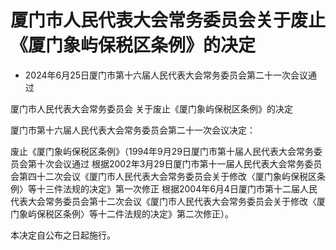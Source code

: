 # 厦门市人民代表大会常务委员会关于废止《厦门象屿保税区条例》的决定

- 2024年6月25日厦门市第十六届人民代表大会常务委员会第二十一次会议通过

<!-- INFO END -->

厦门市人民代表大会常务委员会 关于废止《厦门象屿保税区条例》的决定

厦门市第十六届人民代表大会常务委员会第二十一次会议决定：

废止《厦门象屿保税区条例》（1994年9月29日厦门市第十届人民代表大会常务委员会第十次会议通过 根据2002年3月29日厦门市第十一届人民代表大会常务委员会第四十二次会议《厦门市人民代表大会常务委员会关于修改〈厦门象屿保税区条例〉等十三件法规的决定》第一次修正 根据2004年6月4日厦门市第十二届人民代表大会常务委员会第十二次会议《厦门市人民代表大会常务委员会关于修改〈厦门象屿保税区条例〉等十二件法规的决定》第二次修正）。

本决定自公布之日起施行。
